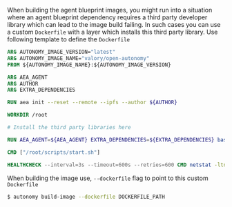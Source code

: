 When building the agent blueprint images, you might run into a situation where an agent blueprint dependency requires a third party developer library which can lead to the image build failing. In such cases you can use a custom `Dockerfile` with a layer which installs this third party library. Use following template to define the `Dockerfile`

```dockerfile
ARG AUTONOMY_IMAGE_VERSION="latest"
ARG AUTONOMY_IMAGE_NAME="valory/open-autonomy"
FROM ${AUTONOMY_IMAGE_NAME}:${AUTONOMY_IMAGE_VERSION}

ARG AEA_AGENT
ARG AUTHOR
ARG EXTRA_DEPENDENCIES

RUN aea init --reset --remote --ipfs --author ${AUTHOR}

WORKDIR /root

# Install the third party libraries here

RUN AEA_AGENT=${AEA_AGENT} EXTRA_DEPENDENCIES=${EXTRA_DEPENDENCIES} bash /root/scripts/install.sh

CMD ["/root/scripts/start.sh"]

HEALTHCHECK --interval=3s --timeout=600s --retries=600 CMD netstat -ltn | grep -c 26658 > /dev/null; if [ 0 != $? ]; then exit 1; fi;
```

When building the image use, `--dockerfile` flag to point to this custom `Dockerfile`

```bash
$ autonomy build-image --dockerfile DOCKERFILE_PATH
```